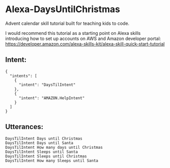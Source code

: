 # Alexa-DaysUntilChristmas
Advent calendar skill tutorial built for teaching kids to code. 

I would recommend this tutorial as a starting point on Alexa skills introducing how to set up accounts on AWS and Amazon developer portal: https://developer.amazon.com/alexa-skills-kit/alexa-skill-quick-start-tutorial

## Intent:
```
{
  "intents": [
    {
      "intent": "DaysTilIntent"
    },
    {
      "intent": "AMAZON.HelpIntent"
    }
  ]
}
```


## Utterances:
```
DaysTilIntent Days until Christmas
DaysTilIntent Days until Santa
DaysTilIntent How many days until Christmas
DaysTilIntent Sleeps until Santa
DaysTilIntent Sleeps until Christmas
DaysTilIntent How many Sleeps until Santa
```

